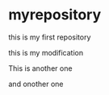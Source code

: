 # myrepository

this is my first repository



this is my modification




This is another one



and onother one 
